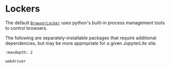 # Lockers

The default [`BrowserLocker`](../configuration/core.html#BrowserLocker) uses
python's built-in process management tools to control browsers.

The following are separately-installable packages that require additional
dependencies, but may be more appropriate for a given JupyterLite site.

```{toctree}
:maxdepth: 2

webdriver
```
